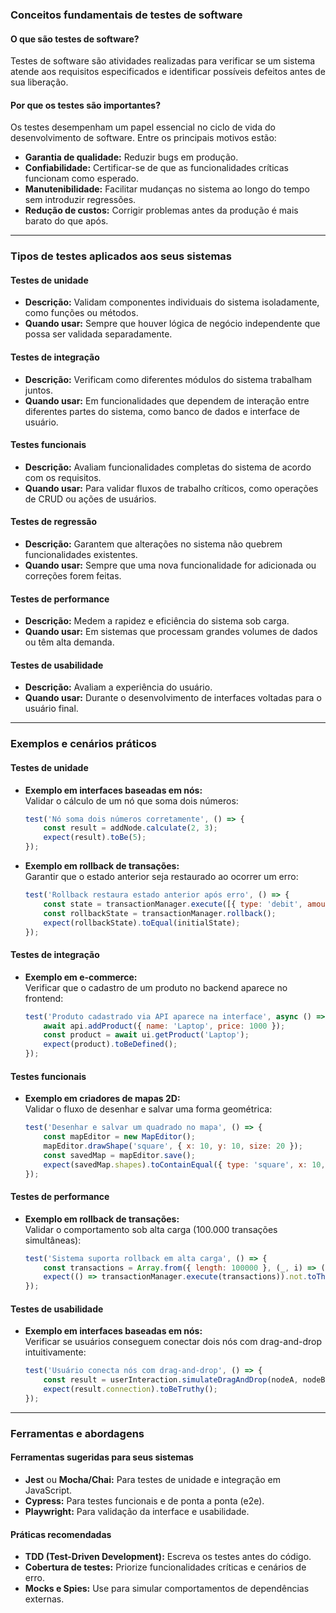 ### Conceitos fundamentais de testes de software

#### O que são testes de software?  
Testes de software são atividades realizadas para verificar se um sistema atende aos requisitos especificados e identificar possíveis defeitos antes de sua liberação.  

#### Por que os testes são importantes?  
Os testes desempenham um papel essencial no ciclo de vida do desenvolvimento de software. Entre os principais motivos estão:  
- **Garantia de qualidade:** Reduzir bugs em produção.  
- **Confiabilidade:** Certificar-se de que as funcionalidades críticas funcionam como esperado.  
- **Manutenibilidade:** Facilitar mudanças no sistema ao longo do tempo sem introduzir regressões.  
- **Redução de custos:** Corrigir problemas antes da produção é mais barato do que após.  

---

### Tipos de testes aplicados aos seus sistemas  

#### Testes de unidade  
- **Descrição:** Validam componentes individuais do sistema isoladamente, como funções ou métodos.  
- **Quando usar:** Sempre que houver lógica de negócio independente que possa ser validada separadamente.

#### Testes de integração  
- **Descrição:** Verificam como diferentes módulos do sistema trabalham juntos.  
- **Quando usar:** Em funcionalidades que dependem de interação entre diferentes partes do sistema, como banco de dados e interface de usuário.

#### Testes funcionais  
- **Descrição:** Avaliam funcionalidades completas do sistema de acordo com os requisitos.  
- **Quando usar:** Para validar fluxos de trabalho críticos, como operações de CRUD ou ações de usuários.  

#### Testes de regressão  
- **Descrição:** Garantem que alterações no sistema não quebrem funcionalidades existentes.  
- **Quando usar:** Sempre que uma nova funcionalidade for adicionada ou correções forem feitas.  

#### Testes de performance  
- **Descrição:** Medem a rapidez e eficiência do sistema sob carga.  
- **Quando usar:** Em sistemas que processam grandes volumes de dados ou têm alta demanda.  

#### Testes de usabilidade  
- **Descrição:** Avaliam a experiência do usuário.  
- **Quando usar:** Durante o desenvolvimento de interfaces voltadas para o usuário final.

---

### Exemplos e cenários práticos

#### Testes de unidade  
- **Exemplo em interfaces baseadas em nós:**  
  Validar o cálculo de um nó que soma dois números:  
  ```javascript
  test('Nó soma dois números corretamente', () => {
      const result = addNode.calculate(2, 3);
      expect(result).toBe(5);
  });
  ```

- **Exemplo em rollback de transações:**  
  Garantir que o estado anterior seja restaurado ao ocorrer um erro:  
  ```javascript
  test('Rollback restaura estado anterior após erro', () => {
      const state = transactionManager.execute([{ type: 'debit', amount: 50 }]);
      const rollbackState = transactionManager.rollback();
      expect(rollbackState).toEqual(initialState);
  });
  ```

#### Testes de integração  
- **Exemplo em e-commerce:**  
  Verificar que o cadastro de um produto no backend aparece no frontend:  
  ```javascript
  test('Produto cadastrado via API aparece na interface', async () => {
      await api.addProduct({ name: 'Laptop', price: 1000 });
      const product = await ui.getProduct('Laptop');
      expect(product).toBeDefined();
  });
  ```

#### Testes funcionais  
- **Exemplo em criadores de mapas 2D:**  
  Validar o fluxo de desenhar e salvar uma forma geométrica:  
  ```javascript
  test('Desenhar e salvar um quadrado no mapa', () => {
      const mapEditor = new MapEditor();
      mapEditor.drawShape('square', { x: 10, y: 10, size: 20 });
      const savedMap = mapEditor.save();
      expect(savedMap.shapes).toContainEqual({ type: 'square', x: 10, y: 10, size: 20 });
  });
  ```

#### Testes de performance  
- **Exemplo em rollback de transações:**  
  Validar o comportamento sob alta carga (100.000 transações simultâneas):  
  ```javascript
  test('Sistema suporta rollback em alta carga', () => {
      const transactions = Array.from({ length: 100000 }, (_, i) => ({ type: 'debit', amount: i }));
      expect(() => transactionManager.execute(transactions)).not.toThrow();
  });
  ```

#### Testes de usabilidade  
- **Exemplo em interfaces baseadas em nós:**  
  Verificar se usuários conseguem conectar dois nós com drag-and-drop intuitivamente:  
  ```javascript
  test('Usuário conecta nós com drag-and-drop', () => {
      const result = userInteraction.simulateDragAndDrop(nodeA, nodeB);
      expect(result.connection).toBeTruthy();
  });
  ```

---

### Ferramentas e abordagens

#### Ferramentas sugeridas para seus sistemas  
- **Jest** ou **Mocha/Chai:** Para testes de unidade e integração em JavaScript.  
- **Cypress:** Para testes funcionais e de ponta a ponta (e2e).  
- **Playwright:** Para validação da interface e usabilidade.  

#### Práticas recomendadas  
- **TDD (Test-Driven Development):** Escreva os testes antes do código.  
- **Cobertura de testes:** Priorize funcionalidades críticas e cenários de erro.  
- **Mocks e Spies:** Use para simular comportamentos de dependências externas.  


